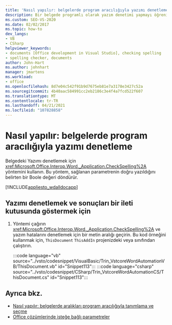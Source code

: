 ```yaml
---
title: 'Nasıl yapılır: belgelerde program aracılığıyla yazımı denetleme'
description: Bir belgede programlı olarak yazım denetimi yapmayı öğrenin, Checkyazım yöntemini kullanabilirsiniz.
ms.custom: SEO-VS-2020
ms.date: 02/02/2017
ms.topic: how-to
dev_langs:
- VB
- CSharp
helpviewer_keywords:
- documents [Office development in Visual Studio], checking spelling
- spelling checker, documents
author: John-Hart
ms.author: johnhart
manager: jmartens
ms.workload:
- office
ms.openlocfilehash: 8d7e04c542f91b9d7675eb81e7a3178e3427c52a
ms.sourcegitcommit: 4b40aac584991cc2eb2186c3e4f4a7fcd522f607
ms.translationtype: MT
ms.contentlocale: tr-TR
ms.lasthandoff: 04/21/2021
ms.locfileid: "107828858"
---
```

# <a name="how-to-programmatically-check-spelling-in-documents"></a>Nasıl yapılır: belgelerde program aracılığıyla yazımı denetleme
  Belgedeki Yazımı denetlemek için <xref:Microsoft.Office.Interop.Word._Application.CheckSpelling%2A> yöntemini kullanın. Bu yöntem, sağlanan parametrenin doğru yazıldığını belirten bir Boole değeri döndürür.

 [!INCLUDE[appliesto_wdalldocapp](../vsto/includes/appliesto-wdalldocapp-md.md)]

## <a name="to-check-spelling-and-display-results-in-a-message-box"></a>Yazımı denetlemek ve sonuçları bir ileti kutusunda göstermek için

1. Yöntemi çağırın <xref:Microsoft.Office.Interop.Word._Application.CheckSpelling%2A> ve yazım hatalarını denetlemek için bir metin aralığı geçirin. Bu kod örneğini kullanmak için, `ThisDocument` `ThisAddIn` projenizdeki veya sınıfından çalıştırın.

     :::code language="vb" source="../vsto/codesnippet/VisualBasic/Trin_VstcoreWordAutomationVB/ThisDocument.vb" id="Snippet113":::
     :::code language="csharp" source="../vsto/codesnippet/CSharp/Trin_VstcoreWordAutomationCS/ThisDocument.cs" id="Snippet113":::

## <a name="see-also"></a>Ayrıca bkz.
- [Nasıl yapılır: belgelerde aralıkları program aracılığıyla tanımlama ve seçme](../vsto/how-to-programmatically-define-and-select-ranges-in-documents.md)
- [Office çözümlerinde isteğe bağlı parametreler](../vsto/optional-parameters-in-office-solutions.md)
